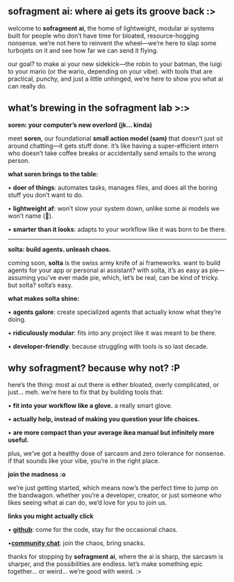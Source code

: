 **sofragment ai: where ai gets its groove back :\>**
---

welcome to **sofragment ai**, the home of lightweight, modular ai
systems built for people who don’t have time for bloated,
resource-hogging nonsense. we’re not here to reinvent the wheel—we’re
here to slap some turbojets on it and see how far we can send it flying.

our goal? to make ai your new sidekick—the robin to your batman, the
luigi to your mario (or the wario, depending on your vibe). with tools
that are practical, punchy, and just a little unhinged, we’re here to
show you what ai can really do.


**what’s brewing in the sofragment lab \>:\>**
---

**soren: your computer’s new overlord (jk… kinda)**

meet **soren**, our foundational **small action model (sam)** that
doesn’t just sit around chatting—it gets stuff done. it’s like having a
super-efficient intern who doesn’t take coffee breaks or accidentally
send emails to the wrong person.


**what soren brings to the table:**

• **doer of things**: automates tasks, manages files, and does all
the boring stuff you don’t want to do.

• **lightweight af**: won’t slow your system down, unlike some ai
models we won’t name (👀).

• **smarter than it looks**: adapts to your workflow like it was born
to be there.

---

**solta: build agents. unleash chaos.**

coming soon, **solta** is the swiss army knife of ai frameworks. want to
build agents for your app or personal ai assistant? with solta, it’s as
easy as pie—assuming you’ve ever made pie, which, let’s be real, can be
kind of tricky. but solta? solta’s easy.


**what makes solta shine:**

• **agents galore**: create specialized agents that actually know
what they’re doing.

• **ridiculously modular**: fits into any project like it was meant
to be there.

• **developer-friendly**: because struggling with tools is so last
decade.


**why sofragment? because why not? :P**
---

here’s the thing: most ai out there is either bloated, overly
complicated, or just… meh. we’re here to fix that by building tools
that:

• **fit into your workflow like a glove.** a really smart glove.

• **actually help, instead of making you question your life
choices.**

• **are more compact than your average ikea manual but infinitely
more useful.**

plus, we’ve got a healthy dose of sarcasm and zero tolerance for
nonsense. if that sounds like your vibe, you’re in the right place.


**join the madness :o**

we’re just getting started, which means now’s the perfect time to jump
on the bandwagon. whether you’re a developer, creator, or just someone
who likes seeing what ai can do, we’d love for you to join us.


**links you might actually click**

• **[github](https://github.com/sofragment)**: come for the code, stay
for the occasional chaos. 

•**[community chat](https://discord.gg/YMYAfstTb6)**: join the chaos, bring snacks.

thanks for stopping by **sofragment ai**, where the ai is sharp, the
sarcasm is sharper, and the possibilities are endless. let’s make
something epic together… or weird… we’re good with weird. :\>

